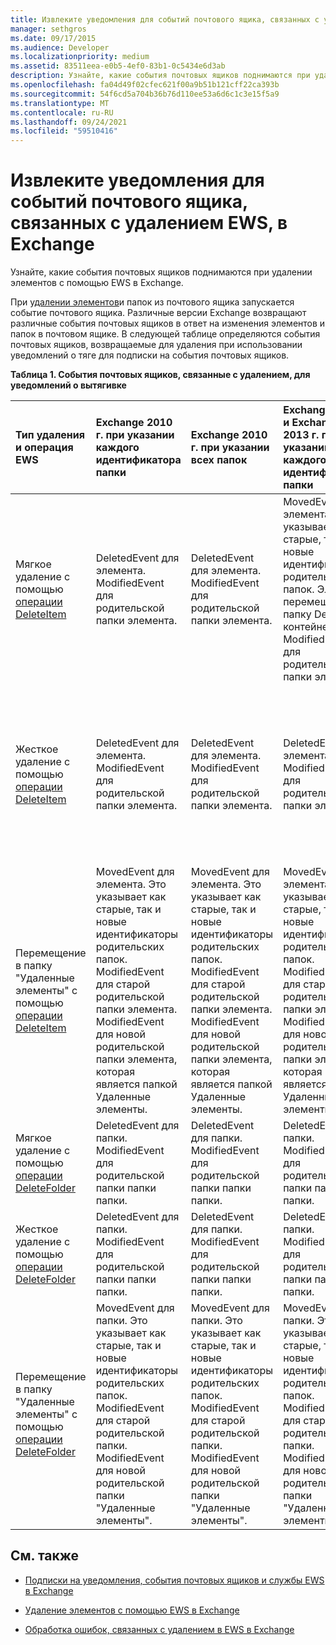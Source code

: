 ```yaml
---
title: Извлеките уведомления для событий почтового ящика, связанных с удалением EWS, в Exchange
manager: sethgros
ms.date: 09/17/2015
ms.audience: Developer
ms.localizationpriority: medium
ms.assetid: 83511eea-e0b5-4ef0-83b1-0c5434e6d3ab
description: Узнайте, какие события почтовых ящиков поднимаются при удалении элементов с помощью EWS в Exchange.
ms.openlocfilehash: fa04d49f02cfec621f00a9b51b121cff22ca393b
ms.sourcegitcommit: 54f6cd5a704b36b76d110ee53a6d6c1c3e15f5a9
ms.translationtype: MT
ms.contentlocale: ru-RU
ms.lasthandoff: 09/24/2021
ms.locfileid: "59510416"
---
```

# <a name="pull-notifications-for-ews-deletion-related-mailbox-events-in-exchange"></a>Извлеките уведомления для событий почтового ящика, связанных с удалением EWS, в Exchange

Узнайте, какие события почтовых ящиков поднимаются при удалении элементов с помощью EWS в Exchange.
  
При [удалении элементов](deleting-items-by-using-ews-in-exchange.md)и папок из почтового ящика запускается событие почтового ящика. Различные версии Exchange возвращают различные события почтовых ящиков в ответ на изменения элементов и папок в почтовом ящике. В следующей таблице определяются события почтовых ящиков, возвращаемые для удаления при использовании уведомлений о тяге для подписки на события почтовых ящиков. 
  
**Таблица 1. События почтовых ящиков, связанные с удалением, для уведомлений о вытягивке**

|**Тип удаления и операция EWS**|**Exchange 2010 г. при указании каждого идентификатора папки**|**Exchange 2010 г. при указании всех папок**|**Exchange Online и Exchange 2013 г. при указании каждого идентификатора папки**|**Exchange Online и Exchange 2013 г. при указании всех папок**|
|:-----|:-----|:-----|:-----|:-----|
|Мягкое удаление с помощью [операции DeleteItem](https://msdn.microsoft.com/library/3e26c416-fa12-476e-bfd2-5c1f4bb7b348%28Office.15%29.aspx) <br/> |DeletedEvent для элемента.  <br/> ModifiedEvent для родительской папки элемента.  <br/> |DeletedEvent для элемента.  <br/> ModifiedEvent для родительской папки элемента.  <br/> |MovedEvent для элемента. Это указывает как старые, так и новые идентификаторы родительских папок. Элемент перемещается в папку Deletions в контейнере.  <br/> ModifiedEvent для родительской папки элемента.  <br/> |DeletedEvent для элемента.  <br/> DeletedEvent для элемента из папки поиска по умолчанию AllItems.  <br/> ModifiedEvent для родительской папки элемента.  <br/> |
|Жесткое удаление с помощью [операции DeleteItem](https://msdn.microsoft.com/library/3e26c416-fa12-476e-bfd2-5c1f4bb7b348%28Office.15%29.aspx) <br/> |DeletedEvent для элемента.  <br/> ModifiedEvent для родительской папки элемента.  <br/> |DeletedEvent для элемента.  <br/> ModifiedEvent для родительской папки элемента.  <br/> |DeletedEvent для элемента.  <br/> ModifiedEvent для родительской папки элемента.  <br/> |DeletedEvent для элемента.  <br/> DeletedEvent для элемента из папки поиска по умолчанию AllItems.  <br/> ModifiedEvent для родительской папки элемента.  <br/> |
|Перемещение в папку "Удаленные элементы" с помощью [операции DeleteItem](https://msdn.microsoft.com/library/3e26c416-fa12-476e-bfd2-5c1f4bb7b348%28Office.15%29.aspx) <br/> |MovedEvent для элемента. Это указывает как старые, так и новые идентификаторы родительских папок.  <br/> ModifiedEvent для старой родительской папки элемента.  <br/> ModifiedEvent для новой родительской папки элемента, которая является папкой Удаленные элементы.  <br/> |MovedEvent для элемента. Это указывает как старые, так и новые идентификаторы родительских папок.  <br/> ModifiedEvent для старой родительской папки элемента.  <br/> ModifiedEvent для новой родительской папки элемента, которая является папкой Удаленные элементы.  <br/> |MovedEvent для элемента. Это указывает как старые, так и новые идентификаторы родительских папок.  <br/> ModifiedEvent для старой родительской папки элемента.  <br/> ModifiedEvent для новой родительской папки элемента, которая является папкой Удаленные элементы.  <br/> |DeletedEvent из папки поиска по умолчанию AllItems.  <br/> CreatedEvent для элемента в папке AllItems.  <br/> ModifiedEvent для исходной родительской папки элемента.  <br/> ModifiedEvent для папки Удаленные элементы.  <br/> |
|Мягкое удаление с помощью [операции DeleteFolder](https://msdn.microsoft.com/library/b0f92682-4895-4bcf-a4a1-e4c2e8403979%28Office.15%29.aspx) <br/> |DeletedEvent для папки.  <br/> ModifiedEvent для родительской папки папки папки.  <br/> |DeletedEvent для папки.  <br/> ModifiedEvent для родительской папки папки папки.  <br/> |DeletedEvent для папки.  <br/> ModifiedEvent для родительской папки папки папки.  <br/> |DeletedEvent для папки.  <br/> ModifiedEvent для родительской папки папки папки.  <br/> |
|Жесткое удаление с помощью [операции DeleteFolder](https://msdn.microsoft.com/library/b0f92682-4895-4bcf-a4a1-e4c2e8403979%28Office.15%29.aspx) <br/> |DeletedEvent для папки.  <br/> ModifiedEvent для родительской папки папки папки.  <br/> |DeletedEvent для папки.  <br/> ModifiedEvent для родительской папки папки папки.  <br/> |DeletedEvent для папки.  <br/> ModifiedEvent для родительской папки папки папки.  <br/> |DeletedEvent для папки.  <br/> ModifiedEvent для родительской папки папки папки.  <br/> |
|Перемещение в папку "Удаленные элементы" с помощью [операции DeleteFolder](https://msdn.microsoft.com/library/b0f92682-4895-4bcf-a4a1-e4c2e8403979%28Office.15%29.aspx) <br/> |MovedEvent для папки. Это указывает как старые, так и новые идентификаторы родительских папок.  <br/> ModifiedEvent для старой родительской папки.  <br/> ModifiedEvent для новой родительской папки "Удаленные элементы".  <br/> |MovedEvent для папки. Это указывает как старые, так и новые идентификаторы родительских папок.  <br/> ModifiedEvent для старой родительской папки.  <br/> ModifiedEvent для новой родительской папки "Удаленные элементы".  <br/> |MovedEvent для папки. Это указывает как старые, так и новые идентификаторы родительских папок.  <br/> ModifiedEvent для старой родительской папки.  <br/> ModifiedEvent для новой родительской папки "Удаленные элементы".  <br/> |ModifiedEvent для старой родительской папки.  <br/> ModifiedEvent для новой родительской папки "Удаленные элементы".  <br/> |
   
## <a name="see-also"></a>См. также


- [Подписки на уведомления, события почтовых ящиков и службы EWS в Exchange](notification-subscriptions-mailbox-events-and-ews-in-exchange.md)
    
- [Удаление элементов с помощью EWS в Exchange](deleting-items-by-using-ews-in-exchange.md)
    
- [Обработка ошибок, связанных с удалением в EWS в Exchange](handling-deletion-related-errors-in-ews-in-exchange.md)
    

